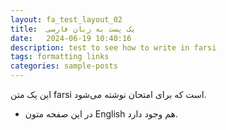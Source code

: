 ```yaml
---
layout: fa_test_layout_02
title:  یک پست به زبان فارسی
date:   2024-06-19 10:40:16
description: test to see how to write in farsi
tags: formatting links
categories: sample-posts
---
```


این یک متن farsi است که برای امتحان نوشته می‌شود. 
- در این صفحه متون English هم وجود دارد.

